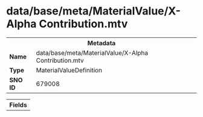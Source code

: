 <h1>data/base/meta/MaterialValue/X-Alpha Contribution.mtv</h1><table><tr><th colspan="100%">Metadata</th></tr><tr><td><b>Name</b></td><td>data/base/meta/MaterialValue/X-Alpha Contribution.mtv</td></tr><tr><td><b>Type</b></td><td>MaterialValueDefinition</td></tr><tr><td><b>SNO ID</b></td><td>679008</td></tr></table>

<table><tr><th colspan="100%">Fields</th></tr></table>

